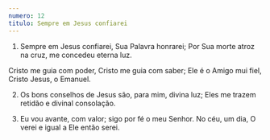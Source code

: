 ```yaml
---
numero: 12
titulo: Sempre em Jesus confiarei
---
```

1. Sempre em Jesus confiarei, Sua Palavra honrarei;
Por Sua morte atroz na cruz, me concedeu eterna luz.

Cristo me guia com poder,
Cristo me guia com saber;
Ele é o Amigo mui fiel,
Cristo Jesus, o Emanuel.

2. Os bons conselhos de Jesus são, para mim, divina luz;
Eles me trazem retidão e divinal consolação.

3. Eu vou avante, com valor; sigo por fé o meu Senhor.
No céu, um dia, O verei e igual a Ele então serei.
